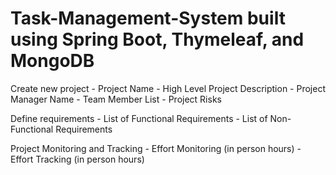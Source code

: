 # Task-Management-System built using Spring Boot, Thymeleaf, and MongoDB

Create new project
    - Project Name
    - High Level Project Description
    - Project Manager Name
    - Team Member List
    - Project Risks
    
Define requirements
    - List of Functional Requirements
    - List of Non-Functional Requirements
    
Project Monitoring and Tracking
    - Effort Monitoring (in person hours)
    - Effort Tracking (in person hours)

